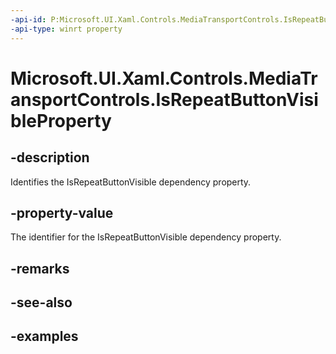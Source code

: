 ```yaml
---
-api-id: P:Microsoft.UI.Xaml.Controls.MediaTransportControls.IsRepeatButtonVisibleProperty
-api-type: winrt property
---
```


<!-- Property syntax.
public DependencyProperty IsRepeatButtonVisibleProperty { get; }
-->

# Microsoft.UI.Xaml.Controls.MediaTransportControls.IsRepeatButtonVisibleProperty

## -description

Identifies the IsRepeatButtonVisible dependency property.

## -property-value

The identifier for the IsRepeatButtonVisible dependency property.

## -remarks

## -see-also

## -examples

